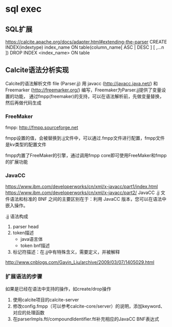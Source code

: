 # sql exec

## SQL扩展
https://calcite.apache.org/docs/adapter.html#extending-the-parser
CREATE INDEX(indextype) index_name ON table(column_name[ ASC | DESC ] [ ,...n ])
DROP INDEX <index_name> ON table

## Calcite语法分析实现

Calcite的语法解析文件 file (Parser.jj) 用 javacc (http://javacc.java.net/)
和 Freemarker (http://freemarker.org/) 编写，Freemaker为Parser.jj提供了变量设置的功能，
通过fmpp(freemaker)的支持，可以在语法解析前，先做变量替换，然后再做代码生成

### FreeMaker

fmpp: http://fmpp.sourceforge.net

fmpp设置的值，会被替换到.jj文件中，可以通过.fmpp文件进行配置，fmpp文件是kv类型的配置文件

fmpp内置了FreeMaker的引擎，通过调用fmpp core即可使用FreeMaker和fmpp的扩展功能

### JavaCC

https://www.ibm.com/developerworks/cn/xml/x-javacc/part1/index.html
https://www.ibm.com/developerworks/cn/xml/x-javacc/part2/
JavaCC .jj 文件语法和标准的 BNF 之间的主要区别在于：利用 JavaCC 版本，您可以在语法中嵌入操作。

.jj 语法构成

1. parser head
2. token描述
   - java语言体
   - token bnf描述
3. 标记符描述：<TOKEN>在.jj中有特殊含义，需要定义，并被解释

http://www.cnblogs.com/Gavin_Liu/archive/2009/03/07/1405029.html

### 扩展语法的步骤

如果是已经在语法中支持的操作，如create/drop操作

1. 使用calcite项目的calcite-server
2. 修改config.fmpp（可以参考calcite-core/server）的说明，添加keyword、对应的处理函数
3. 在parserImpls.ftl/compoundIdentifier.ftl补充相应的JavaCC BNF表达式